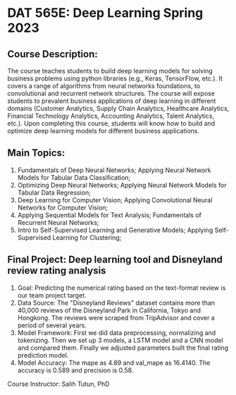 # **DAT 565E: Deep Learning Spring 2023**

## **Course Description:**

The course teaches students to build deep learning models for solving business problems using python libraries (e.g., Keras, TensorFlow, etc.). It covers a range of algorithms from neural networks foundations, to convolutional and recurrent network structures. The course will expose students to prevalent business applications of deep learning in different domains (Customer Analytics, Supply Chain Analytics, Healthcare Analytics, Financial Technology Analytics, Accounting Analytics, Talent Analytics, etc.). Upon completing this course, students will know how to build and optimize deep learning models for different business applications.

## **Main Topics:**

1. Fundamentals of Deep Neural Networks; Applying Neural Network Models for Tabular Data Classification;
2. Optimizing Deep Neural Networks; Applying Neural Network Models for Tabular Data Regression;
3. Deep Learning for Computer Vision; Applying Convolutional Neural Networks for Computer Vision;
4. Applying Sequential Models for Text Analysis; Fundamentals of Recurrent Neural Networks; 
5. Intro to Self-Supervised Learning and Generative Models; Applying Self-Supervised Learning for Clustering;

## **Final Project: Deep learning tool and Disneyland review rating analysis**

1. Goal: Predicting the numerical rating based on the text-format review is our team project target. 
2. Data Source: The "Disneyland Reviews" dataset contains more than 40,000 reviews of the Disneyland Park in California, Tokyo and Hongkong. The reviews were scraped from TripAdvisor and cover a period of several years. 
3. Model Framework: First we did data preprocessing, normalizing and tokenizing. Then we set up 3 models, a LSTM model and a CNN model and compared them. Finally we adjusted  parameters built the final rating prediction model.
4. Model Accuracy: The mape as 4.89 and val_mape as 16.4140. The accuracy is 0.589 and precision is 0.58. 

Course Instructor: Salih Tutun, PhD

